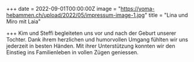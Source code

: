 +++
date = 2022-09-01T00:00:00Z
image = "https://yoma-hebammen.ch/upload/2022/05/impressum-image-1.jpg"
title = "Lina und Miro mit Laia"

+++
Kim und Steffi begleiteten uns vor und nach der Geburt unserer Tochter. Dank ihrem herzlichen und humorvollen Umgang fühlten wir uns jederzeit in besten Händen. Mit ihrer Unterstützung konnten wir den Einstieg ins Familienleben in vollen Zügen geniessen.